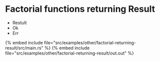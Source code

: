 # Factorial functions returning Result

* Restult
* Ok
* Err

{% embed include file="src/examples/other/factorial-returning-result/src/main.rs" %}
{% embed include file="src/examples/other/factorial-returning-result/out.out" %}


